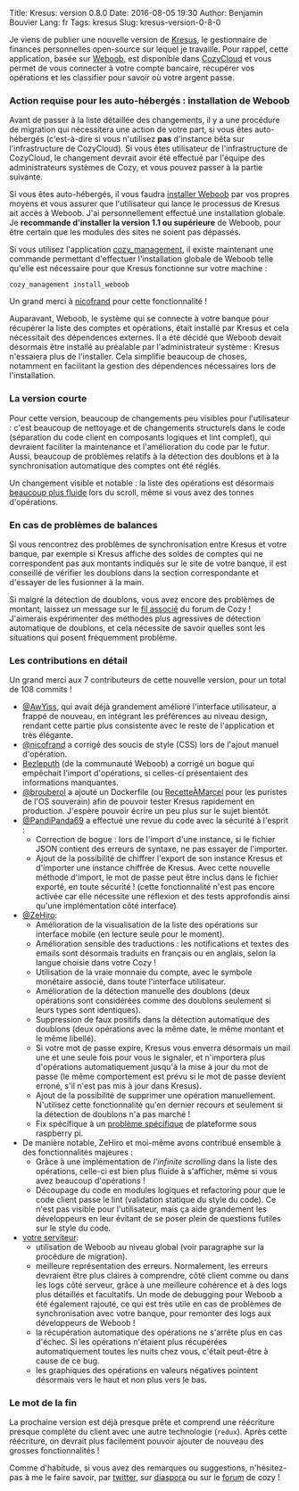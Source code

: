 Title: Kresus: version 0.8.0
Date: 2016-08-05 19:30
Author: Benjamin Bouvier
Lang: fr
Tags: kresus
Slug: kresus-version-0-8-0

Je viens de publier une nouvelle version de
[Kresus](https://github.com/bnjbvr/kresus/), le gestionnaire de finances
personnelles open-source sur lequel je travaille. Pour rappel, cette
application, basée sur [Weboob](http://weboob.org/), est disponible dans
[CozyCloud](https://cozy.io/en/) et vous permet de vous connecter à votre
compte bancaire, récupérer vos opérations et les classifier pour savoir où
votre argent passe.

### Action requise pour les auto-hébergés : installation de Weboob

Avant de passer à la liste détaillée des changements, il y a une procédure de
migration qui nécessitera une action de votre part, si vous êtes auto-hébergés
(c'est-à-dire si vous n'utilisez **pas** d'instance bêta sur l'infrastructure
de CozyCloud). Si vous êtes utilisateur de l'infrastructure de CozyCloud, le
changement devrait avoir été effectué par l'équipe des administrateurs systèmes
de Cozy, et vous pouvez passer à la partie suivante.

Si vous êtes auto-hébergés, il vous faudra [installer
Weboob](http://weboob.org/install) par vos propres moyens et vous assurer que
l'utilisateur qui lance le processus de Kresus ait accès à Weboob. J'ai
personnellement effectué une installation globale. Je **recommande d'installer
la version 1.1 ou supérieure** de Weboob, pour être certain que les modules des
sites ne soient pas dépassés.

Si vous utilisez l'application
[cozy_management](https://github.com/cozy/python_cozy_management), il existe
maintenant une commande permettant d'effectuer l'installation globale de Weboob
telle qu'elle est nécessaire pour que Kresus fonctionne sur votre machine :

```
cozy_management install_weboob
```

Un grand merci à [nicofrand](https://github.com/nicofrand) pour cette
fonctionnalité !

Auparavant, Weboob, le système qui se connecte à votre banque pour récupérer la
liste des comptes et opérations, était installé par Kresus et cela nécessitait
des dépendences externes. Il a été décidé que Weboob devait désormais être
installé au préalable par l'administrateur système : Kresus n'essaiera plus de
l'installer. Cela simplifie beaucoup de choses, notamment en facilitant
la gestion des dépendences nécessaires lors de l'installation.

### La version courte

Pour cette version, beaucoup de changements peu visibles pour l'utilisateur :
c'est beaucoup de nettoyage et de changements structurels dans le code
(séparation du code client en composants logiques et lint complet), qui
devraient faciliter la maintenance et l'amélioration du code par le futur.
Aussi, beaucoup de problèmes relatifs à la détection des doublons et à la
synchronisation automatique des comptes ont été réglés.

Un changement visible et notable : la liste des opérations est désormais
[beaucoup plus fluide](https://twitter.com/bnjbvr/status/730309653943492612)
lors du scroll, même si vous avez des tonnes d'opérations.

### En cas de problèmes de balances

Si vous rencontrez des problèmes de synchronisation entre Kresus et votre
banque, par exemple si Kresus affiche des soldes de comptes qui ne
correspondent pas aux montants indiqués sur le site de votre banque, il est
conseillé de vérifier les doublons dans la section correspondante et d'essayer
de les fusionner à la main.

Si malgré la détection de doublons, vous avez encore des problèmes de montant,
laissez un message sur le [fil associé](https://forum.cozy.io/t/app-kresus/224)
du forum de Cozy ! J'aimerais expérimenter des méthodes plus agressives de
détection automatique de doublons, et cela nécessite de savoir quelles sont les
situations qui posent fréquemment problème.

### Les contributions en détail

Un grand merci aux 7 contributeurs de cette nouvelle version, pour un total de
108 commits !

- [@AwYiss](https://github.com/AwYiss), qui avait déjà grandement amélioré
  l'interface utilisateur, a frappé de nouveau, en intégrant les préférences au
  niveau design, rendant cette partie plus consistente avec le reste de
  l'application et très élégante.
- [@nicofrand](https://github.com/nicofrand) a corrigé des soucis de style
  (CSS) lors de l'ajout manuel d'opération.
- [Bezleputh](https://www.openhub.net/accounts/Bezleputh) (de la communauté
  Weboob) a corrigé un bogue qui empêchait l'import d'opérations, si celles-ci
  présentaient des informations manquantes.
- [@brouberol](https://github.com/brouberol) a ajouté un Dockerfile (ou
  [RecetteÀMarcel](https://github.com/brouberol/marcel) pour les puristes de l'OS
  souverain) afin de pouvoir tester Kresus rapidement en production. J'espère
  pouvoir écrire un peu plus sur le sujet bientôt.
- [@PandiPanda69](https://github.com/PandiPanda69) a effectué une revue du code
  avec la sécurité à l'esprit :
    - Correction de bogue : lors de l'import d'une instance, si le fichier JSON
      contient des erreurs de syntaxe, ne pas essayer de l'importer.
    - Ajout de la possibilité de chiffrer l'export de son instance Kresus et
      d'importer une instance chiffrée de Kresus. Avec cette nouvelle méthode
      d'import, le mot de passe peut être inclus dans le fichier exporté, en
      toute sécurité ! (cette fonctionnalité n'est pas encore activée car elle
      nécessite une réflexion et des tests approfondis ainsi qu'une
      implémentation côté interface)
- [@ZeHiro](https://github.com/ZeHiro):
    - Amélioration de la visualisation de la liste des opérations sur interface
      mobile (en lecture seule pour le moment).
    - Amélioration sensible des traductions : les notifications et textes des
      emails sont désormais traduits en français ou en anglais, selon la langue
      choisie dans votre Cozy !
    - Utilisation de la vraie monnaie du compte, avec le symbole monétaire
      associé, dans toute l'interface utilisateur.
    - Amélioration de la détection manuelle des doublons (deux opérations sont
      considérées comme des doublons seulement si leurs types sont identiques).
    - Suppression de faux positifs dans la détection automatique des doublons
      (deux opérations avec la même date, le même montant et le même libellé).
    - Si votre mot de passe expire, Kresus vous enverra désormais un mail une
      et une seule fois pour vous le signaler, et n'importera plus d'opérations
      automatiquement jusqu'à la mise à jour du mot de passe (le même comportement
      est prévu si le mot de passe devient erroné, s'il n'est pas mis à jour dans
      Kresus).
    - Ajout de la possibilité de supprimer une opération manuellement.
      N'utilisez cette fonctionnalité qu'en dernier recours et seulement si la
      détection de doublons n'a pas marché !
    - Fix spécifique à un [problème
      spécifique](https://framagit.org/bnjbvr/kresus/issues/401) de plateforme
      sous raspberry pi.
- De manière notable, ZeHiro et moi-même avons contribué ensemble à des
  fonctionnalités majeures :
    - Grâce à une implémentation de *l'infinite scrolling* dans la
      liste des opérations, celle-ci est bien plus fluide à s'afficher, même si
      vous avez beaucoup d'opérations !
    - Découpage du code en modules logiques et refactoring pour que le code
      client passe le lint (validation statique du style du code). Ce n'est pas
      visible pour l'utilisateur, mais ça aide grandement les développeurs en
      leur évitant de se poser plein de questions futiles sur le style du code.
- [votre serviteur](https://github.com/bnjbvr):
    - utilisation de Weboob au niveau global (voir paragraphe sur la procédure
      de migration).
    - meilleure représentation des erreurs. Normalement, les erreurs devraient
      être plus claires à comprendre, côté client comme ou dans les logs côté
      serveur, grâce à une meilleure cohérence et à des logs plus détaillés et
      facultatifs. Un mode de debugging pour Weboob a été également rajouté, ce
      qui est très utile en cas de problèmes de synchronisation avec votre
      banque, pour remonter des logs aux développeurs de Weboob !
    - la récupération automatique des opérations ne s'arrête plus en cas
      d'échec. Si les opérations n'étaient plus récupérées automatiquement
      toutes les nuits chez vous, c'était peut-être à cause de ce bug.
    - les graphiques des opérations en valeurs négatives pointent désormais
      vers le haut et non plus vers le bas.

### Le mot de la fin

La prochaine version est déjà presque prête et comprend une réécriture presque
complète du client avec une autre technologie (`redux`). Après cette
réécriture, on devrait plus facilement pouvoir ajouter de nouveau des grosses
fonctionnalités !

Comme d'habitude, si vous avez des remarques ou suggestions,
n'hésitez-pas à me le faire savoir, par
[twitter](https://twitter.com/bnjbvr/), sur [diaspora](https://framasphere.org/people/315a5640ead10132c4cc2a0000053625) ou sur le
[forum](https://forum.cozy.io/t/app-kresus/224) de cozy !

